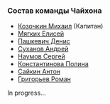### Состав команды Чайхона 
* [Козочкин Михаил](https://github.com/postlog) (Капитан)
* [Мягких Елисей](https://github.com/EliseySoft)
* [Пашкевич Денис](https://github.com/alien-agent)
* [Суханов Андрей](https://github.com/Pug-coder)
* [Наумов Сергей](https://github.com/pear2jam)
* [Константинова Полина](https://github.com/pollykon)
* [Сайкин Антон](https://github.com/Kekega)
* [Григорьев Роман](https://github.com/PROCENTX123)


In progress... 
